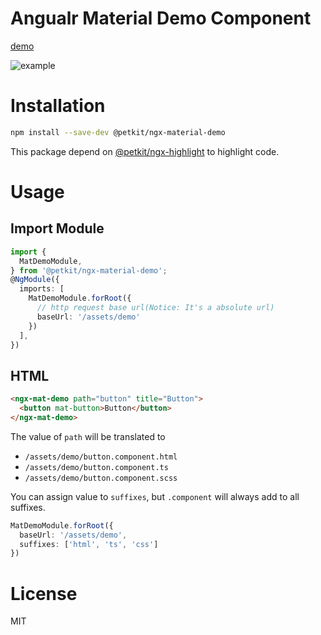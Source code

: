 # Angualr Material Demo Component
[demo](https://stackblitz.com/edit/sora-angular-material-demo)

![example](https://github.com/petkit-io/assets/blob/master/ngx-material-demo.gif)

# Installation

```bash
npm install --save-dev @petkit/ngx-material-demo
```

This package depend on [@petkit/ngx-highlight](https://github.com/petkit-io/ngx-highlight) to highlight code.

# Usage
## Import Module

```ts
import {
  MatDemoModule,
} from '@petkit/ngx-material-demo';
@NgModule({
  imports: [
    MatDemoModule.forRoot({
      // http request base url(Notice: It's a absolute url)
      baseUrl: '/assets/demo'
    })
  ],
})
```

## HTML

```html
<ngx-mat-demo path="button" title="Button">
  <button mat-button>Button</button>
</ngx-mat-demo>
```

The value of `path` will be translated to
- `/assets/demo/button.component.html`
- `/assets/demo/button.component.ts`
- `/assets/demo/button.component.scss`

You can assign value to `suffixes`, but `.component` will always add to all suffixes.

```ts
MatDemoModule.forRoot({
  baseUrl: '/assets/demo',
  suffixes: ['html', 'ts', 'css']
})
```

# License
MIT

